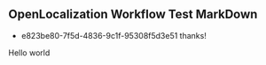 ## OpenLocalization Workflow Test MarkDown
* e823be80-7f5d-4836-9c1f-95308f5d3e51 
thanks!

Hello world
